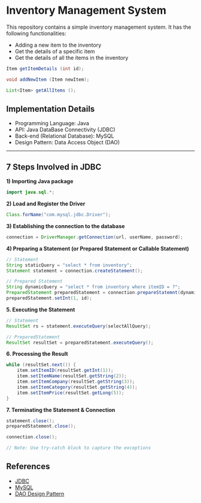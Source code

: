 # Inventory Management System

This repository contains a simple inventory management system. It has the following functionalities:

- Adding a new item to the inventory
- Get the details of a specific item
- Get the details of all the items in the inventory

```java
Item getItemDetails (int id);

void addNewItem (Item newItem);

List<Item> getAllItems ();
```

## Implementation Details

- Programming Language: Java
- API: Java DataBase Connectivity (JDBC)
- Back-end (Relational Database): MySQL
- Design Pattern: Data Access Object (DAO)

-----------

## 7 Steps Involved in JDBC

**1) Importing Java package**

```java
import java.sql.*;
```
**2) Load and Register the Driver**

```java
Class.forName("com.mysql.jdbc.Driver");
```
**3) Establishing the connection to the database**

```java
connection = DriverManager.getConnection(url, userName, password);
```

**4) Preparing a Statement (or Prepared Statement or Callable Statement)**

```java
// Statement
String staticQuery = "select * from inventory";
Statement statement = connection.createStatement(); 

// Prepared Statement
String dynamicQuery = "select * from inventory where itemID = ?";
PreparedStatement preparedStatement = connection.prepareStatemnt(dynamicQuery);
preparedStatement.setInt(1, id);
```
**5. Executing the Statement**
```java
// Statement
ResultSet rs = statement.executeQuery(selectAllQuery);

// PreparedStatement
ResultSet resultSet = preparedStatement.executeQuery();
```
**6. Processing the Result**
```java
while (resultSet.next()) {
	item.setItemID(resultSet.getInt(1));
	item.setItemName(resultSet.getString(2));
	item.setItemCompany(resultSet.getString(3));
	item.setItemCategory(resultSet.getString(4));
	item.setItemPrice(resultSet.getLong(5));
}
```
**7. Terminating the Statement & Connection**
```java
statement.close();
preparedStatement.close();

connection.close();

// Note: Use try-catch block to capture the exceptions
```

## References
- [JDBC](https://www.oracle.com/technetwork/java/overview-141217.html)
- [MySQL](https://www.mysql.com)
- [DAO Design Pattern](https://www.oracle.com/technetwork/java/dataaccessobject-138824.html)
